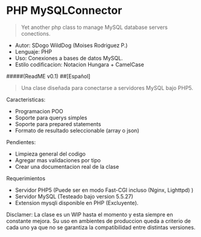 # PHP MySQLConnector
>Yet another php class to manage MySQL database servers conections.


- Autor: SDogo WildDog (Moises Rodriguez P.)
- Lenguaje: PHP
- Uso: Conexiones a bases de datos MySQL.
- Estilo codificacion: Notacion Hungara + CamelCase


#####(ReadME v0.1)
##[Español]
>Una clase diseñada para conectarse a servidores MySQL bajo PHP5.

Caracteristicas:
- Programacion POO
- Soporte para querys simples
- Soporte para prepared statements
- Formato de resultado seleccionable (array o json)

Pendientes:
- Limpieza general del codigo
- Agregar mas validaciones por tipo
- Crear una documentacion real de la clase

Requerimientos
- Servidor PHP5 (Puede ser en modo Fast-CGI incluso (Nginx, Lighttpd) )
- Servidor MySQL (Testeado bajo version 5.5.27)
- Extension mysqli disponible en PHP (Excluyente).

Disclamer:
La clase es un WIP hasta el momento y esta siempre en constante mejora. Su uso en ambientes de produccion queda a criterio de cada uno ya que no se garantiza la compatibilidad entre distintas versiones.